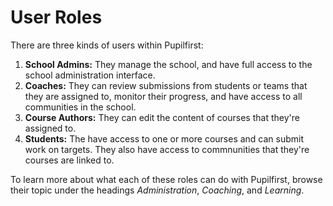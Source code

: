 # User Roles

There are three kinds of users within Pupilfirst:

1. **School Admins:** They manage the school, and have full access to the school administration interface.
2. **Coaches:** They can review submissions from students or teams that they are assigned to, monitor their progress, and have access to all communities in the school.
3. **Course Authors:** They can edit the content of courses that they're assigned to.
4. **Students:** The have access to one or more courses and can submit work on targets. They also have access to commnunities that they're courses are linked to.

To learn more about what each of these roles can do with Pupilfirst, browse their topic under the headings _Administration_, _Coaching_, and _Learning_.
